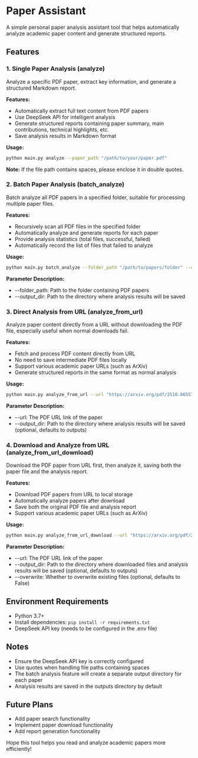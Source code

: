 # Paper Assistant
A simple personal paper analysis assistant tool that helps automatically analyze academic paper content and generate structured reports.

## Features
### 1. Single Paper Analysis (analyze)
Analyze a specific PDF paper, extract key information, and generate a structured Markdown report.

**Features:**
- Automatically extract full text content from PDF papers
- Use DeepSeek API for intelligent analysis
- Generate structured reports containing paper summary, main contributions, technical highlights, etc.
- Save analysis results in Markdown format

**Usage:**
```bash
python main.py analyze --paper_path "/path/to/your/paper.pdf"
```

**Note:** If the file path contains spaces, please enclose it in double quotes.

### 2. Batch Paper Analysis (batch_analyze)
Batch analyze all PDF papers in a specified folder, suitable for processing multiple paper files.

**Features:**
- Recursively scan all PDF files in the specified folder
- Automatically analyze and generate reports for each paper
- Provide analysis statistics (total files, successful, failed)
- Automatically record the list of files that failed to analyze

**Usage:**
```bash
python main.py batch_analyze --folder_path "/path/to/papers/folder" --output_dir "/path/to/output/folder"
```

**Parameter Description:**
- --folder_path: Path to the folder containing PDF papers
- --output_dir: Path to the directory where analysis results will be saved

### 3. Direct Analysis from URL (analyze_from_url)
Analyze paper content directly from a URL without downloading the PDF file, especially useful when normal downloads fail.

**Features:**
- Fetch and process PDF content directly from URL
- No need to save intermediate PDF files locally
- Support various academic paper URLs (such as ArXiv)
- Generate structured reports in the same format as normal analysis

**Usage:**
```bash
python main.py analyze_from_url --url "https://arxiv.org/pdf/2510.06557v1" --output_dir "./outputs"
```

**Parameter Description:**
- --url: The PDF URL link of the paper
- --output_dir: Path to the directory where analysis results will be saved (optional, defaults to outputs)

### 4. Download and Analyze from URL (analyze_from_url_download)
Download the PDF paper from URL first, then analyze it, saving both the paper file and the analysis report.

**Features:**
- Download PDF papers from URL to local storage
- Automatically analyze papers after download
- Save both the original PDF file and analysis report
- Support various academic paper URLs (such as ArXiv)

**Usage:**
```bash
python main.py analyze_from_url_download --url "https://arxiv.org/pdf/2510.06557v1" --output_dir "./outputs" --overwrite False
```

**Parameter Description:**
- --url: The PDF URL link of the paper
- --output_dir: Path to the directory where downloaded files and analysis results will be saved (optional, defaults to outputs)
- --overwrite: Whether to overwrite existing files (optional, defaults to False)

## Environment Requirements
- Python 3.7+
- Install dependencies: `pip install -r requirements.txt`
- DeepSeek API key (needs to be configured in the .env file)

## Notes
- Ensure the DeepSeek API key is correctly configured
- Use quotes when handling file paths containing spaces
- The batch analysis feature will create a separate output directory for each paper
- Analysis results are saved in the outputs directory by default

## Future Plans
- Add paper search functionality
- Implement paper download functionality
- Add report generation functionality

Hope this tool helps you read and analyze academic papers more efficiently!
